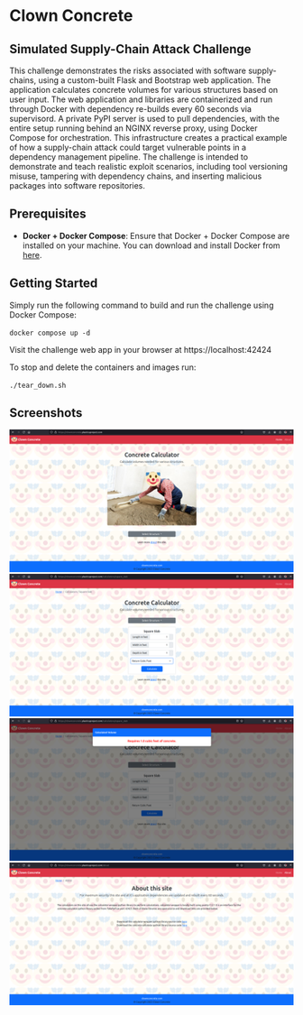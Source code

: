 # Clown Concrete

## Simulated Supply-Chain Attack Challenge

This challenge demonstrates the risks associated with software supply-chains, using a custom-built Flask and Bootstrap web application. The application calculates concrete volumes for various structures based on user input. The web application and libraries are containerized and run through Docker with dependency re-builds every 60 seconds via supervisord. A private PyPI server is used to pull dependencies, with the entire setup running behind an NGINX reverse proxy, using Docker Compose for orchestration. This infrastructure creates a practical example of how a supply-chain attack could target vulnerable points in a dependency management pipeline. The challenge is intended to demonstrate and teach realistic exploit scenarios, including tool versioning misuse, tampering with dependency chains, and inserting malicious packages into software repositories.

## Prerequisites

-   **Docker + Docker Compose**: Ensure that Docker + Docker Compose are installed on your machine. You can download and install Docker from [here](https://www.docker.com/get-started).

## Getting Started

Simply run the following command to build and run the challenge using Docker Compose:

`docker compose up -d`

Visit the challenge web app in your browser at https://localhost:42424

To stop and delete the containers and images run:

`./tear_down.sh`

## Screenshots

![CC](screenshots/cc.png)
![CALC](screenshots/calc.png)
![MODAL](screenshots/modal.png)
![ABOUT](screenshots/about.png)

